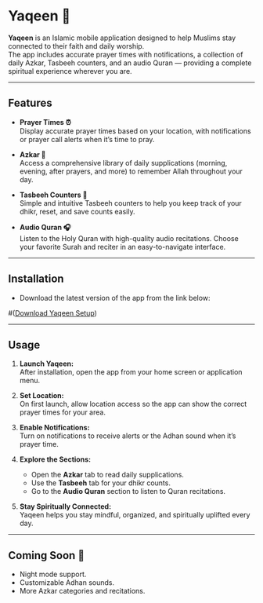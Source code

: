 # Yaqeen 🕌  

**Yaqeen** is an Islamic mobile application designed to help Muslims stay connected to their faith and daily worship.  
The app includes accurate prayer times with notifications, a collection of daily Azkar, Tasbeeh counters, and an audio Quran — providing a complete spiritual experience wherever you are.  

---

## Features  

- **Prayer Times ⏰**  
  Display accurate prayer times based on your location, with notifications or prayer call alerts when it’s time to pray.  

- **Azkar 📿**  
  Access a comprehensive library of daily supplications (morning, evening, after prayers, and more) to remember Allah throughout your day.  

- **Tasbeeh Counters 🔢**  
  Simple and intuitive Tasbeeh counters to help you keep track of your dhikr, reset, and save counts easily.  

- **Audio Quran 🎧**  
  Listen to the Holy Quran with high-quality audio recitations. Choose your favorite Surah and reciter in an easy-to-navigate interface.  

---

## Installation  

- Download the latest version of the app from the link below:  

#([Download Yaqeen Setup](https://github.com/Badr-Ashraf/Yaqeen-Project/releases/tag/v1.0.0))  

---

## Usage  

1. **Launch Yaqeen:**  
   After installation, open the app from your home screen or application menu.  

2. **Set Location:**  
   On first launch, allow location access so the app can show the correct prayer times for your area.  

3. **Enable Notifications:**  
   Turn on notifications to receive alerts or the Adhan sound when it’s prayer time.  

4. **Explore the Sections:**  
   - Open the **Azkar** tab to read daily supplications.  
   - Use the **Tasbeeh** tab for your dhikr counts.  
   - Go to the **Audio Quran** section to listen to Quran recitations.  

5. **Stay Spiritually Connected:**  
   Yaqeen helps you stay mindful, organized, and spiritually uplifted every day.  

---

## Coming Soon 🚀  

- Night mode support.  
- Customizable Adhan sounds.  
- More Azkar categories and recitations.  
